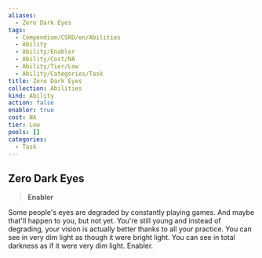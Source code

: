 ```yaml
---
aliases:
  - Zero Dark Eyes
tags:
  - Compendium/CSRD/en/Abilities
  - Ability
  - Ability/Enabler
  - Ability/Cost/NA
  - Ability/Tier/Low
  - Ability/Categories/Task
title: Zero Dark Eyes
collection: Abilities
kind: Ability
action: false
enabler: true
cost: NA
tier: Low
pools: []
categories:
  - Task
---
```

## Zero Dark Eyes    
>**Enabler**  
    
Some people's eyes are degraded by constantly playing games. And maybe that'll happen to you, but not yet. You're still young and instead of degrading, your vision is actually better thanks to all your practice. You can see in very dim light as though it were bright light. You can see in total darkness as if it were very dim light. Enabler.